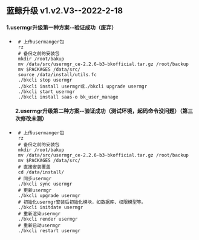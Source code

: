 ## 蓝鲸升级	v1.v2.V3--2022-2-18

#### 1.usermgr升级第一种方案--验证成功（废弃）

+ ```shell
   # 上传usermanger包
   rz
   # 备份之前的安装包
   mkdir /root/bakup
   mv /data/src/usermgr_ce-2.2.6-b3-bkofficial.tar.gz /root/backup
   mv $PACKAGES /data/src/
   source /data/install/utils.fc
   ./bkcli stop usermgr
   ./bkcli install usermgr或./bkcli upgrade usermgr 
   ./bkcli start usermgr
   ./bkcli install saas-o bk_user_manage
   ```

   #### 2.usermgr升级第二种方案--验证成功（测试环境，起码命令没问题）（第三次修改未测）
   
+ ```shell
   # 上传usermanger包
   rz
   # 备份之前的安装包
   mkdir /root/bakup
   mv /data/src/usermgr_ce-2.2.6-b3-bkofficial.tar.gz /root/backup
   mv $PACKAGES /data/src/
   # 直接安装覆盖
   cd /data/install/
   # 同步usermgr
   ./bkcli sync usermgr
   # 更新usermgr
   ./bkcli upgrade usermgr
   # 初始化usermgr安装后初始化模块，如数据库、权限模型等。
   ./bkcli initdate usermgr
   # 重新渲染usermgr
   ./bkcli render usermgr
   # 重新启动usermgr
   ./bkcli restart usermgr
   ```

